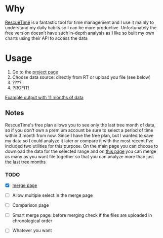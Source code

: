 # Why

[RescueTime](www.rescuetime.com) is a fantastic tool for time management and I use it mainly to understand my daily habits so I can be more productive.
Unfortunately the free version doesn't have such in-depth analysis as I like so built my own charts using their API to access the data

# Usage

1.  Go to the [project page](http://ilbonte.github.io/rescuetime-again/)
2.  Choose data source: directly from RT or upload you file (see below)
3.  ????
4.  PROFIT!

[Example output with 11 months of data](http://i.imgur.com/h1PElrI.png)

## Notes

RescueTime's free plan allows you to see only the last tree month of data, so if you don't own a premium account be sure to select a period of time within 3 month from now.
Since I have the free plan, but I wanted to save my data so I could analyze it later or compare it with the most recent I've included two utilities for this purpose. On the main page you can choose to download the data for the selected range and on [this page](http://ilbonte.github.io/rescuetime-again/merge.html) you can merge as many as you want file together so that you can analyze more than just the last tree months





### TODO


- [x] [merge page](http://ilbonte.github.io/rescuetime-again/merge.html)
- [ ] Allow multiple select in the merge page
- [ ] Comparison page
- [ ] Smart merge page: before merging check if the files are uploaded in chronological order
- [ ] Whatever you want

